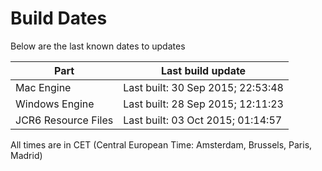 # Build Dates

Below are the last known dates to updates

Part | Last build update
-----|-----
Mac Engine | Last built: 30 Sep 2015; 22:53:48
Windows Engine | Last built: 28 Sep 2015; 12:11:23
JCR6 Resource Files | Last built: 03 Oct 2015; 01:14:57
All times are in CET (Central European Time: Amsterdam, Brussels, Paris, Madrid)



